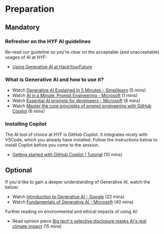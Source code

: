 # Preparation

## Mandatory

### Refresher on the HYF AI guidelines

Re-read our guideline so you're clear on the acceptable (and unacceptable) usages of AI at HYF:

- [Using Generative AI at HackYourFuture](https://github.com/HackYourFuture-CPH/programme/blob/main/guidelines/ai-usage.md)

### What is Generative AI and how to use it?

- Watch [Generative AI Explained In 5 Minutes - Simplilearn](https://www.youtube.com/watch?v=NRmAXDWJVnU) (5 mins)
- Watch [AI in a Minute: Prompt Engineering - Microsoft](https://www.youtube.com/watch?v=vGdyePbGNaE) (1 mins)
- Watch [Essential AI prompts for developers - Microsoft](https://www.youtube.com/watch?v=H3M95i4iS5c) (8 mins)
- Watch [Master the core principles of prompt engineering with GitHub Copilot](https://www.youtube.com/watch?v=hh1nOX14TyY) (6 mins)

### Installing Copilot

The AI tool of choice at HYF is GitHub Copilot. It integrates nicely with VSCode, which you already have installed. Follow the instructions below to install Copilot before you come to the session.

- [Getting started with GitHub Copilot | Tutorial](https://www.youtube.com/watch?v=n0NlxUyA7FI) (10 mins)

## Optional

If you'd like to gain a deeper understanding of Generative AI, watch the below:

- Watch [Introduction to Generative AI - Google](https://www.youtube.com/watch?v=G2fqAlgmoPo) (22 mins)
- Watch [Fundamentals of Generative AI - Microsoft](https://learn.microsoft.com/en-us/shows/on-demand-instructor-led-training-series/ai-900-05-fy25) (40 mins)

Further reading on environmental and ethical impacts of using AI:

- Read opinion piece [Big tech's selective disclosure masks AI's real climate impact](https://ketanjoshi.co/2025/08/23/big-techs-selective-disclosure-masks-ais-real-climate-impact/) (15 mins)
